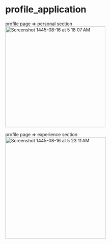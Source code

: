 # profile_application

profile page => personal section
<img width="314" alt="Screenshot 1445-08-16 at 5 18 07 AM" src="https://github.com/maramnaif/UI-Assignment-2/assets/123784913/097107e9-e9c2-4eea-bffd-237eedab3d02">

profile page => experience  section
<img width="316" alt="Screenshot 1445-08-16 at 5 23 11 AM" src="https://github.com/maramnaif/UI-Assignment-2/assets/123784913/01c425eb-ea34-4b92-a95e-ae4fefed6871">
